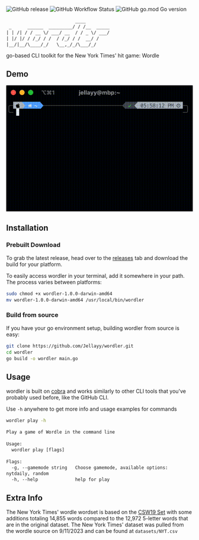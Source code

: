 ![GitHub release](https://img.shields.io/github/v/release/jellayy/wordler)
![GitHub Workflow Status](https://img.shields.io/github/actions/workflow/status/jellayy/wordler/release.yml)
![GitHub go.mod Go version](https://img.shields.io/github/go-mod/go-version/jellayy/wordler)

```
                          ____
 _      ______  _________/ / /__  _____
| | /| / / __ \/ ___/ __  / / _ \/ ___/
| |/ |/ / /_/ / /  / /_/ / /  __/ /
|__/|__/\____/_/   \__,_/_/\___/_/
```

go-based CLI toolkit for the New York Times' hit game: Wordle

## Demo

![demo](img/demo.gif)

## Installation

### Prebuilt Download

To grab the latest release, head over to the [releases](https://github.com/Jellayy/wordler/releases) tab and download the build for your platform.

To easily access wordler in your terminal, add it somewhere in your path. The process varies between platforms:
```bash
sudo chmod +x wordler-1.0.0-darwin-amd64
mv wordler-1.0.0-darwin-amd64 /usr/local/bin/wordler
```

### Build from source

If you have your go environment setup, building wordler from source is easy:
```bash
git clone https://github.com/Jellayy/wordler.git
cd wordler
go build -o wordler main.go
```

## Usage

wordler is built on [cobra](https://github.com/spf13/cobra) and works similarly to other CLI tools that you've probably used before, like the GitHub CLI.

Use `-h` anywhere to get more info and usage examples for commands

```bash
wordler play -h
```
```
Play a game of Wordle in the command line

Usage:
  wordler play [flags]

Flags:
  -g, --gamemode string   Choose gamemode, available options: nytdaily, random
  -h, --help              help for play
```

## Extra Info

The New York Times' wordle wordset is based on the [CSW19 Set](https://en.wikipedia.org/wiki/Collins_Scrabble_Words) with some additions totaling 14,855 words compared to the 12,972 5-letter words that are in the original dataset. The New York Times' dataset was pulled from the wordle source on 9/11/2023 and can be found at `datasets/NYT.csv`

